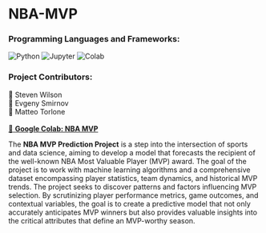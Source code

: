 # NBA-MVP

### Programming Languages and Frameworks:

![Python](https://img.shields.io/badge/python-3670A0?style=for-the-badge&logo=python&logoColor=ffdd54)
![Jupyter](https://img.shields.io/badge/Made%20with-Jupyter-orange?style=for-the-badge&logo=Jupyter)
![Colab](https://img.shields.io/badge/Colab-F9AB00?style=for-the-badge&logo=googlecolab&color=525252)


### Project Contributors:

:wave: Steven Wilson <br/>
:wave: Evgeny Smirnov <br/>
:wave: Matteo Torlone <br/>
<br/>
[:round_pushpin: **Google Colab: NBA MVP**](https://colab.research.google.com/drive/1OxU0ZEiQv_isJuhsSDT8kD2Wa7ggzFfC?usp=sharing)
<br/>

The **NBA MVP Prediction Project** is a step into the intersection of sports and data science, aiming to develop a model that forecasts 
the recipient of the well-known NBA Most Valuable Player (MVP) award. The goal of the project is to work with machine learning 
algorithms and a comprehensive dataset encompassing player statistics, team dynamics, and historical MVP trends. 
The project seeks to discover patterns and factors influencing MVP selection. By scrutinizing player performance metrics, 
game outcomes, and contextual variables, the goal is to create a predictive model that not only accurately anticipates MVP winners 
but also provides valuable insights into the critical attributes that define an MVP-worthy season.
